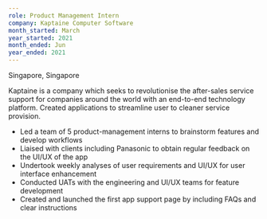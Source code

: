 ```yaml
---
role: Product Management Intern
company: Kaptaine Computer Software 
month_started: March
year_started: 2021
month_ended: Jun
year_ended: 2021
---
```

Singapore, Singapore

Kaptaine is a company which seeks to revolutionise the after-sales service support for companies around the world with an end-to-end technology platform. Created applications to streamline user to cleaner service provision.

*  Led a team of 5 product-management interns to brainstorm features and develop workflows
*  Liaised with clients including Panasonic to obtain regular feedback on the UI/UX of the app
*  Undertook weekly analyses of user requirements and UI/UX for user interface enhancement 
*  Conducted UATs with the engineering and UI/UX teams for feature development
*  Created and launched the first app support page by including FAQs and clear instructions
